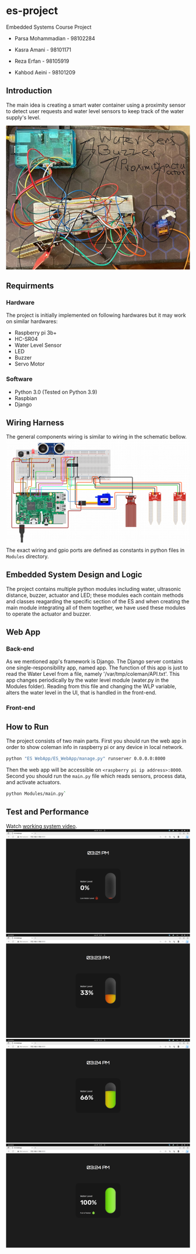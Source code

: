 # es-project
Embedded Systems Course Project

- Parsa Mohammadian - 98102284

- Kasra Amani - 98101171

- Reza Erfan - 98105919

- Kahbod Aeini - 98101209

## Introduction
The main idea is creating a smart water container using a proximity sensor to detect user requests and water level sensors to keep track of the water supply's level.

![Device](./Documentation/Device.jpg)

## Requirments
### Hardware
The project is initially implemented on following hardwares but it may work on similar hardwares:
- Raspberry pi 3b+
- HC-SR04
- Water Level Sensor
- LED
- Buzzer
- Servo Motor
### Software
- Python 3.0 (Tested on Python 3.9)
- Raspbian
- Django

## Wiring Harness
The general components wiring is similar to wiring in the schematic bellow.
![circuit](./Documentation/circuit.png)
The exact wiring and gpio ports are defined as constants in python files in `Modules` directory.

## Embedded System Design and Logic
The project contains multiple python modules including water, ultrasonic distance, buzzer, actuator and LED; these modules each contain methods and classes reagarding the specific section of the ES and when creating the main module integrating all of them together, we have used these modules to operate the actuator and buzzer. 

## Web App

### Back-end
As we mentioned app's framework is Django. The Django server contains one single-responsibility app, named app. The function of this app is just to read the Water Level from a file, namely '/var/tmp/coleman/API.txt'. This app changes periodically by the water level module (water.py in the Modules folder). Reading from this file and changing the WLP variable, alters the water level in the UI, that is handled in the front-end.

### Front-end


## How to Run
The project consists of two main parts. First you should run the web app in order to show coleman info in raspberry pi or any device in local network.
```bash
python "ES WebApp/ES_WebApp/manage.py" runserver 0.0.0.0:8000
```
Then the web app will be accessible on `<raspberry pi ip address>:8000`.
Second you should run the `main.py` file which reads sensors, process data, and activate actuators.
```bash
python Modules/main.py`
```
## Test and Performance
Watch [working system video](./Documentation/Report.MOV).
![ui-0](Documentation/ui-0.png)
![ui-0](Documentation/ui-33.png)
![ui-0](Documentation/ui-66.png)
![ui-0](Documentation/ui-100.png)
